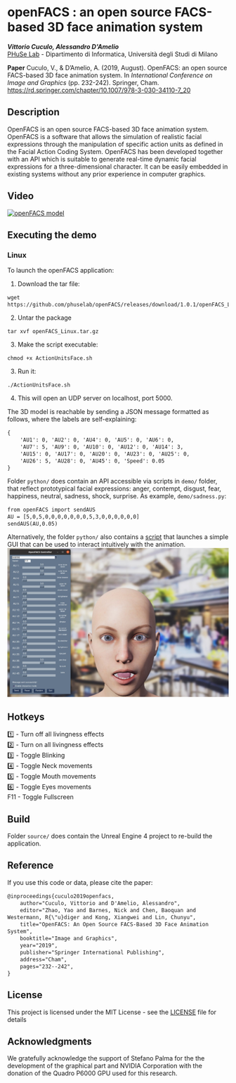 

# openFACS : an open source FACS-based 3D face animation system

***Vittorio Cuculo, Alessandro D'Amelio***  
[PHuSe Lab](https://phuselab.di.unimi.it) - Dipartimento di Informatica, Università degli Studi di Milano  

**Paper** Cuculo, V., & D’Amelio, A. (2019, August). OpenFACS: an open source FACS-based 3D face animation system. In *International Conference on Image and Graphics* (pp. 232-242). Springer, Cham.  
https://rd.springer.com/chapter/10.1007/978-3-030-34110-7_20

## Description 
OpenFACS is an open source FACS-based 3D face animation system. OpenFACS is a software that allows the simulation of realistic facial expressions through the manipulation of specific action units as defined in the Facial Action Coding System. OpenFACS has been developed together with an API which is suitable to generate real-time dynamic facial expressions for a three-dimensional character. It can be easily embedded in existing systems without any prior experience in computer graphics.

## Video
[![openFACS model](https://img.youtube.com/vi/fzMYU-9qYaw/0.jpg)](https://www.youtube.com/watch?v=fzMYU-9qYaw "openFACS model")

## Executing the demo
 
### Linux
To launch the openFACS application:

1. Download the tar file:
```
wget https://github.com/phuselab/openFACS/releases/download/1.0.1/openFACS_Linux.tar.gz
```
2. Untar the package
```
tar xvf openFACS_Linux.tar.gz
```
3. Make the script executable:
```
chmod +x ActionUnitsFace.sh
```
3. Run it:
```
./ActionUnitsFace.sh
```
4. This will open an UDP server on localhost, port 5000.

The 3D model is reachable by sending a JSON message formatted as follows, where the labels are self-explaining:
```
{
    'AU1': 0, 'AU2': 0, 'AU4': 0, 'AU5': 0, 'AU6': 0,
    'AU7': 5, 'AU9': 0, 'AU10': 0, 'AU12': 0, 'AU14': 3,
    'AU15': 0, 'AU17': 0, 'AU20': 0, 'AU23': 0, 'AU25': 0,
    'AU26': 5, 'AU28': 0, 'AU45': 0, 'Speed': 0.05
}
```

Folder `python/` does contain an API accessible via scripts in `demo/` folder, that reflect prototypical facial expressions: anger, contempt, disgust, fear, happiness, neutral, sadness, shock, surprise.
As example, `demo/sadness.py`:

    from openFACS import sendAUS
    AU = [5,0,5,0,0,0,0,0,0,0,5,3,0,0,0,0,0,0]
    sendAUS(AU,0.05)

Alternatively, the folder `python/` also contains a [script](python/gui.py) that launches a simple GUI
that can be used to interact intuitively with the animation.
![GUI Demonstration](img/gui_demonstration.jpg "GUI Demonstration")

## Hotkeys
:one: - Turn off all livingness effects  
:two: - Turn on all livingness effects  
:three: - Toggle Blinking  
:four: - Toggle Neck movements  
:five: - Toggle Mouth movements  
:six: - Toggle Eyes movements  
F11 - Toggle Fullscreen  

## Build
Folder `source/` does contain the Unreal Engine 4 project to re-build the application.

## Reference

If you use this code or data, please cite the paper:

```
@inproceedings{cuculo2019openfacs,
    author="Cuculo, Vittorio and D'Amelio, Alessandro",
    editor="Zhao, Yao and Barnes, Nick and Chen, Baoquan and Westermann, R{\"u}diger and Kong, Xiangwei and Lin, Chunyu",
    title="OpenFACS: An Open Source FACS-Based 3D Face Animation System",
    booktitle="Image and Graphics",
    year="2019",
    publisher="Springer International Publishing",
    address="Cham",
    pages="232--242",
}
```

## License

This project is licensed under the MIT License - see the [LICENSE](LICENSE) file for details

## Acknowledgments

We gratefully acknowledge the support of Stefano Palma for the the development of the graphical part and NVIDIA Corporation with the donation of the Quadro P6000 GPU used for this research.


